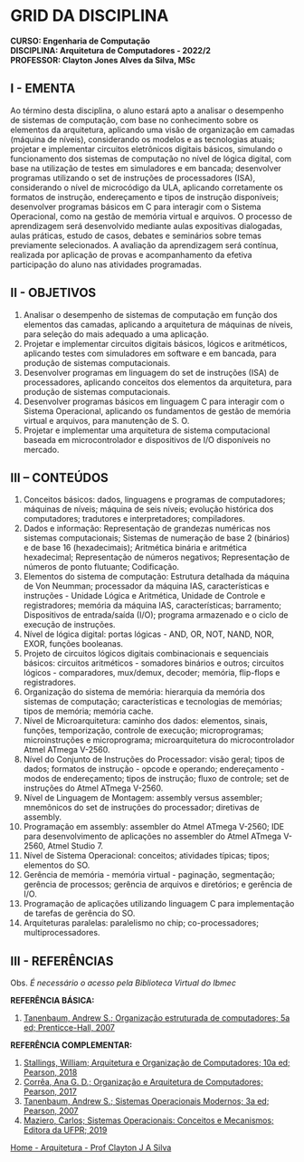 # GRID DA DISCIPLINA 

**CURSO: Engenharia de Computação**  
**DISCIPLINA: Arquitetura de Computadores - 2022/2**  
**PROFESSOR: Clayton Jones Alves da Silva, MSc**

## I - EMENTA
Ao término desta disciplina, o aluno estará apto a analisar o desempenho de sistemas de computação, com base no conhecimento sobre os elementos da arquitetura, aplicando uma visão de organização em camadas (máquina de níveis), considerando os modelos e as tecnologias atuais; projetar e implementar circuitos eletrônicos digitais básicos, simulando o funcionamento dos sistemas de computação no nível de lógica digital, com base na utilização de testes em simuladores e em bancada; desenvolver programas utilizando o set de instruções de processadores (ISA), considerando o nível de microcódigo da ULA, aplicando corretamente os formatos de instrução, endereçamento e tipos de instrução disponíveis; desenvolver programas básicos em C para interagir com o Sistema Operacional, como na gestão de memória virtual e arquivos. O processo de aprendizagem será desenvolvido mediante aulas expositivas dialogadas, aulas práticas, estudo de casos, debates e
seminários sobre temas previamente selecionados. A avaliação da aprendizagem será contínua, realizada por aplicação de provas e acompanhamento da efetiva participação do aluno nas atividades programadas.

## II - OBJETIVOS 

1. Analisar o desempenho de sistemas de computação em função dos elementos das camadas, aplicando a arquitetura de máquinas de níveis, para seleção do mais adequado a uma aplicação.
2. Projetar e implementar circuitos digitais básicos, lógicos e aritméticos, aplicando testes com simuladores em software e em bancada, para produção de sistemas computacionais. 
3.  Desenvolver programas em linguagem do set de instruções (ISA) de processadores, aplicando conceitos dos elementos da arquitetura, para produção de sistemas computacionais. 
4.  Desenvolver programas básicos em linguagem C para interagir com o Sistema Operacional, aplicando os fundamentos de gestão de memória virtual e arquivos, para manutenção de S. O.  
5. Projetar e implementar uma arquitetura de sistema computacional baseada em microcontrolador e dispositivos de I/O disponíveis no mercado.

 
## III – CONTEÚDOS

1. Conceitos básicos: dados, linguagens e programas de computadores; máquinas de níveis; máquina de seis níveis; evolução histórica dos computadores; tradutores e interpretadores; compiladores.
2. Dados e informação: Representação de grandezas numéricas nos sistemas computacionais; Sistemas de numeração de base 2 (binários) e de base 16 (hexadecimais); Aritmética binária e aritmética hexadecimal; Representação de números negativos; Representação de números de ponto flutuante; Codificação.
3. Elementos do sistema de computação: Estrutura detalhada da máquina de Von Neumman; processador da máquina IAS, características e instruções - Unidade Lógica e Aritmética,  Unidade de Controle e registradores; memória da máquina IAS, características; barramento; Dispositivos de entrada/saída (I/O); programa armazenado e o ciclo de execução de instruções.
4. Nível de lógica digital: portas lógicas - AND, OR, NOT, NAND, NOR, EXOR, funções booleanas.
5. Projeto de circuitos lógicos digitais combinacionais e sequenciais básicos: circuitos aritméticos - somadores binários e outros; circuitos lógicos - comparadores, mux/demux, decoder; memória, flip-flops e registradores.
6. Organização do sistema de memória: hierarquia da memória dos sistemas de computação; características e tecnologias de memórias; tipos de memória; memória cache.
7. Nível de Microarquitetura: caminho dos dados: elementos, sinais, funções, temporização, controle de execução; microprogramas; microinstruções e microprograma; microarquitetura do microcontrolador Atmel ATmega V-2560.
8. Nível do Conjunto de Instruções do Processador: visão geral; tipos de dados; formatos de instrução - opcode e operando; endereçamento - modos de endereçamento; tipos de instrução; fluxo de controle; set de instruções do Atmel ATmega V-2560.
9. Nível de Linguagem de Montagem: assembly versus assembler; mnemônicos do set de instruções do processador; diretivas de assembly.
10. Programação em assembly: assembler do Atmel ATmega V-2560; IDE para desenvolvimento de aplicações no assembler do Atmel ATmega V-2560, Atmel Studio 7. 
11. Nível de Sistema Operacional: conceitos; atividades típicas; tipos; elementos do SO.
12. Gerência de memória - memória virtual - paginação, segmentação; gerência de processos; gerência de arquivos e diretórios; e gerência de I/O. 
13. Programação de aplicações utilizando linguagem C para implementação de tarefas de gerência do SO.
14. Arquiteturas paralelas: paralelismo no chip; co-processadores; multiprocessadores.

## III - REFERÊNCIAS  
Obs. *É necessário o acesso pela Biblioteca Virtual do Ibmec*

**REFERÊNCIA BÁSICA:**  
1. [Tanenbaum, Andrew S.; Organização estruturada de computadores; 5a ed; Prenticce-Hall, 2007](https://plataforma.bvirtual.com.br/Leitor/Publicacao/355/pdf/0)

**REFERÊNCIA COMPLEMENTAR:**
1. [Stallings, William; Arquitetura e Organização de Computadores; 10a ed; Pearson, 2018](https://plataforma.bvirtual.com.br/Leitor/Publicacao/151479/pdf/0)
2. [Corrêa, Ana G. D.; Organização e Arquitetura de Computadores; Pearson, 2017](https://plataforma.bvirtual.com.br/Leitor/Publicacao/124147/pdf/0)
3. [Tanenbaum, Andrew S.; Sistemas Operacionais Modernos; 3a ed; Pearson, 2007](https://plataforma.bvirtual.com.br/Leitor/Publicacao/1233/pdf/0)  
4. [Maziero, Carlos; Sistemas Operacionais: Conceitos e Mecanismos; Editora da UFPR; 2019](http://wiki.inf.ufpr.br/maziero/doku.php?id=socm:start)

[Home - Arquitetura - Prof Clayton J A Silva](https://github.com/claytonjasilva/claytonjasilva.github.io/blob/main/arq.md)
